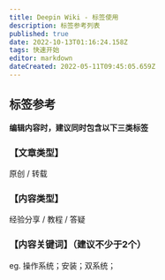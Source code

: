 ```yaml
---
title: Deepin Wiki - 标签使用
description: 标签参考列表
published: true
date: 2022-10-13T01:16:24.158Z
tags: 快速开始
editor: markdown
dateCreated: 2022-05-11T09:45:05.659Z
---
```


## **标签参考**

**编辑内容时，建议同时包含以下三类标签**

### 【文章类型】
原创 / 转载

### 【内容类型】
经验分享 / 教程 / 答疑

### 【内容关键词】（建议不少于2个）
eg. 操作系统；安装；双系统；

